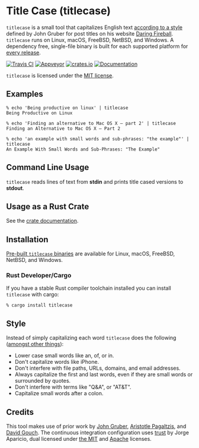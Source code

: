 # Title Case (titlecase)

`titlecase` is a small tool that capitalizes English text [according to a
style][style] defined by John Gruber for post titles on his website [Daring
Fireball].  `titlecase` runs on Linux, macOS, FreeBSD, NetBSD, and Windows. A
dependency free, single-file binary is built for each supported platform for
[every release][releases].

[![Travis CI](https://travis-ci.org/wezm/titlecase.svg?branch=master)](https://travis-ci.org/wezm/titlecase)
[![Appveyor](https://ci.appveyor.com/api/projects/status/github/wezm/titlecase?svg=true)](https://ci.appveyor.com/project/wezm/titlecase)
[![crates.io](https://img.shields.io/crates/v/titlecase.svg)](https://crates.io/crates/titlecase)
[![Documentation](https://docs.rs/titlecase/badge.svg)][crate-docs]

`titlecase` is licensed under the [MIT license][MIT].

## Examples

```
% echo 'Being productive on linux' | titlecase
Being Productive on Linux

% echo 'Finding an alternative to Mac OS X — part 2' | titlecase
Finding an Alternative to Mac OS X — Part 2

% echo 'an example with small words and sub-phrases: "the example"' | titlecase
An Example With Small Words and Sub-Phrases: "The Example"

```

## Command Line Usage

`titlecase` reads lines of text from **stdin** and prints title cased versions
to **stdout**.

## Usage as a Rust Crate

See the [crate documentation][crate-docs].

## Installation

[Pre-built `titlecase` binaries][releases] are available for Linux, macOS,
FreeBSD, NetBSD, and Windows.

### Rust Developer/Cargo

If you have a stable Rust compiler toolchain installed you can install
`titlecase` with cargo:

```
% cargo install titlecase
```

## Style

Instead of simply capitalizing each word `titlecase` does the following
([amongst other things][style]):

* Lower case small words like an, of, or in.
* Don't capitalize words like iPhone.
* Don't interfere with file paths, URLs, domains, and email addresses.
* Always capitalize the first and last words, even if they are small words
  or surrounded by quotes.
* Don't interfere with terms like "Q&A", or "AT&T".
* Capitalize small words after a colon.

## Credits

This tool makes use of prior work by [John Gruber][style], [Aristotle
Pagaltzis], and [David Gouch]. The continuous integration configuration uses
[trust] by Jorge Aparicio, dual licensed under [the MIT][trust-mit] and
[Apache][trust-apache] licenses.

[Daring Fireball]: https://daringfireball.net/
[style]: https://daringfireball.net/2008/05/title_case
[Aristotle Pagaltzis]: http://plasmasturm.org/code/titlecase/
[David Gouch]: http://individed.com/code/to-title-case/
[releases]: https://github.com/wezm/titlecase/releases
[MIT]: https://github.com/wezm/titlecase/blob/master/LICENSE
[trust]: https://github.com/japaric/trust
[trust-mit]: https://github.com/japaric/trust/blob/master/LICENSE-MIT
[trust-apache]: https://github.com/japaric/trust/blob/master/LICENSE-APACHE
[crate-docs]: https://docs.rs/crate/titlecase

